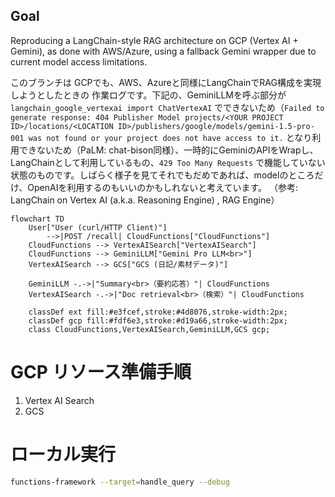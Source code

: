 ## Goal

Reproducing a LangChain-style RAG architecture on GCP (Vertex AI + Gemini), as done with AWS/Azure, using a fallback Gemini wrapper due to current model access limitations.

このブランチは GCPでも、AWS、Azureと同様にLangChainでRAG構成を実現しようとしたときの
作業ログです。下記の、GeminiLLMを呼ぶ部分が `langchain_google_vertexai import ChatVertexAI` でできないため（`Failed to generate response: 404 Publisher Model projects/<YOUR PROJECT ID>/locations/<LOCATION ID>/publishers/google/models/gemini-1.5-pro-001 was not found or your project does not have access to it.` となり利用できないため（PaLM: chat-bison同様）、一時的にGeminiのAPIをWrapし、LangChainとして利用しているもの、`429 Too Many Requests` で機能していない状態のものです。しばらく様子を見てそれでもだめであれば、modelのところだけ、OpenAIを利用するのもいいのかもしれないと考えています。
（参考: LangChain on Vertex AI (a.k.a. Reasoning Engine) , RAG Engine）

```mermaid
flowchart TD
    User["User (curl/HTTP Client)"]
        -->|POST /recall| CloudFunctions["CloudFunctions"]
    CloudFunctions --> VertexAISearch["VertexAISearch"]
    CloudFunctions --> GeminiLLM["Gemini Pro LLM<br>"]
    VertexAISearch --> GCS["GCS (日記/素材データ)"]

    GeminiLLM -.->|"Summary<br>（要約応答）"| CloudFunctions
    VertexAISearch -.->|"Doc retrieval<br>（検索）"| CloudFunctions

    classDef ext fill:#e3fcef,stroke:#4d8076,stroke-width:2px;
    classDef gcp fill:#fdf6e3,stroke:#d19a66,stroke-width:2px;
    class CloudFunctions,VertexAISearch,GeminiLLM,GCS gcp;
```

# GCP リソース準備手順

1. Vertex AI Search
2. GCS


# ローカル実行

```bash
functions-framework --target=handle_query --debug
```
